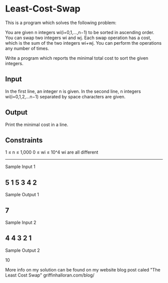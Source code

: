 # Least-Cost-Swap

This is a program which solves the following problem:

You are given n integers wi(i=0,1,...,n−1) to be sorted in ascending order. You can swap two integers wi and wj. Each swap operation has a cost, which is the sum of the two integers wi+wj. You can perform the operations any number of times.

Write a program which reports the minimal total cost to sort the given integers.

Input
----------
In the first line, an integer n is given. In the second line, n integers wi(i=0,1,2,...n−1) separated by space characters are given.

Output
---------
Print the minimal cost in a line.

Constraints
---------
1 ≤ n ≤ 1,000
0 ≤ wi ≤ 10^4
wi are all different

--------------
Sample Input 1

5
1 5 3 4 2
--------------
Sample Output 1

7
--------------
Sample Input 2

4
4 3 2 1
-------------
Sample Output 2

10

More info on my solution can be found on my website blog post caled "The Least Cost Swap" griffinhalloran.com/blog/
